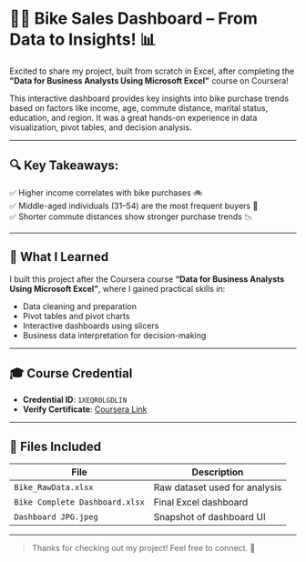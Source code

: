 # 🚴‍♂️ Bike Sales Dashboard – From Data to Insights! 📊

Excited to share my project, built from scratch in Excel, after completing the **"Data for Business Analysts Using Microsoft Excel"** course on Coursera!

This interactive dashboard provides key insights into bike purchase trends based on factors like income, age, commute distance, marital status, education, and region. It was a great hands-on experience in data visualization, pivot tables, and decision analysis.

---

## 🔍 Key Takeaways:

✅ Higher income correlates with bike purchases 🚲  
✅ Middle-aged individuals (31–54) are the most frequent buyers 👥  
✅ Shorter commute distances show stronger purchase trends 📉  

---

## 📘 What I Learned

I built this project after the Coursera course **“Data for Business Analysts Using Microsoft Excel”**, where I gained practical skills in:

- Data cleaning and preparation  
- Pivot tables and pivot charts  
- Interactive dashboards using slicers  
- Business data interpretation for decision-making  

---

## 🎓 Course Credential

- **Credential ID**: `1XEQR0LGDLIN`  
- **Verify Certificate**: [Coursera Link](https://coursera.org/verify/1XEQR0LGDLIN)

---
## 📁 Files Included 

| File | Description |
|------|-------------|
| `Bike_RawData.xlsx` | Raw dataset used for analysis |
| `Bike Complete Dashboard.xlsx` | Final Excel dashboard |
| `Dashboard JPG.jpeg` | Snapshot of dashboard UI |

---

> Thanks for checking out my project! Feel free to connect. 🚀
